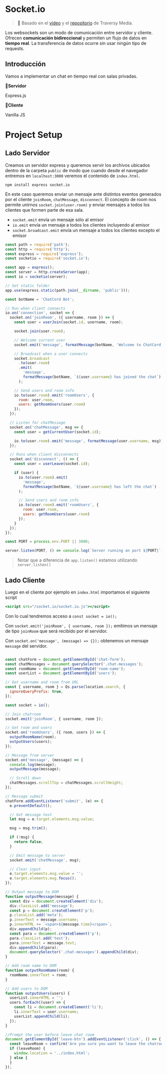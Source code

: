 # Socket.io

> :link: Basado en el [video](https://www.youtube.com/watch?v=jD7FnbI76Hg) y el [repositorio](https://github.com/bradtraversy/chatcord/blob/master/public/js/main.js) de Traversy Media.

Los websockets son un modo de comunicación entre servidor y cliente. Ofrecen **comunicación bidireccional** y permiten un flujo de datos en **tiempo real**. La transferencia de datos ocurre sin usar ningún tipo de requests.



## Introducción

Vamos a implementar un chat en tiempo real con salas privadas.

**:red_circle:Servidor**

Express.js



:red_circle:**Cliente**

 Vanilla JS



# Project Setup



## Lado Servidor

Creamos un servidor express y queremos servir los archivos ubicados dentro de la carpeta `public` de modo que cuando desde el navegador entremos en `localhost:3000` veremos el contenido de `index.html`.

```
npm install express socket.io
```

En este caso queremos enviar un mensaje ante distintos eventos generados por el cliente `joinRoom`, `chatMessage`, `disconnect`. El concepto de room nos permite unirnos `socket.join(user.room)` y enviar mensajes a todos los clientes que formen parte de esa sala.

- `socket.emit` envía un mensaje sólo al emisor
- `io.emit` envía un mensaje a todos los clientes incluyendo al emisor
- `socket.broadcast.emit` envía un mensaje a todos los clientes excepto el emisor

```jsx
const path = require('path');
const http = require('http');
const express = require('express');
const socketio = require('socket.io');

const app = express();
const server = http.createServer(app);
const io = socketio(server);

// Set static folder
app.use(express.static(path.join(__dirname, 'public')));

const botName = 'ChatCord Bot';

// Run when client connects
io.on('connection', socket => {
  socket.on('joinRoom', ({ username, room }) => {
    const user = userJoin(socket.id, username, room);

    socket.join(user.room);

    // Welcome current user
    socket.emit('message', formatMessage(botName, 'Welcome to ChatCord!'));

    // Broadcast when a user connects
    socket.broadcast
      .to(user.room)
      .emit(
        'message',
        formatMessage(botName, `${user.username} has joined the chat`)
      );

    // Send users and room info
    io.to(user.room).emit('roomUsers', {
      room: user.room,
      users: getRoomUsers(user.room)
    });
  });

  // Listen for chatMessage
  socket.on('chatMessage', msg => {
    const user = getCurrentUser(socket.id);

    io.to(user.room).emit('message', formatMessage(user.username, msg));
  });

  // Runs when client disconnects
  socket.on('disconnect', () => {
    const user = userLeave(socket.id);

    if (user) {
      io.to(user.room).emit(
        'message',
        formatMessage(botName, `${user.username} has left the chat`)
      );

      // Send users and room info
      io.to(user.room).emit('roomUsers', {
        room: user.room,
        users: getRoomUsers(user.room)
      });
    }
  });
});

const PORT = process.env.PORT || 3000;

server.listen(PORT, () => console.log(`Server running on port ${PORT}`));
```

> Notar que a diferencia de `app.listen()` estamos utilizando `server.listen()`



## Lado Cliente

Luego en el cliente por ejemplo en `index.html` importamos el siguiente script

```jsx
<script src="/socket.io/socket.io.js"></script>
```

Con lo cual tendremos acceso a `const socket = io();`



Con `socket.emit('joinRoom', { username, room });` emitimos un mensaje de tipo `joinRoom` que será recibido por el servidor.

Con `socket.on('message', (message) => {});` obtenemos un mensaje `message` del servidor.

```jsx

const chatForm = document.getElementById('chat-form');
const chatMessages = document.querySelector('.chat-messages');
const roomName = document.getElementById('room-name');
const userList = document.getElementById('users');

// Get username and room from URL
const { username, room } = Qs.parse(location.search, {
  ignoreQueryPrefix: true,
});

const socket = io();

// Join chatroom
socket.emit('joinRoom', { username, room });

// Get room and users
socket.on('roomUsers', ({ room, users }) => {
  outputRoomName(room);
  outputUsers(users);
});

// Message from server
socket.on('message', (message) => {
  console.log(message);
  outputMessage(message);

  // Scroll down
  chatMessages.scrollTop = chatMessages.scrollHeight;
});

// Message submit
chatForm.addEventListener('submit', (e) => {
  e.preventDefault();

  // Get message text
  let msg = e.target.elements.msg.value;

  msg = msg.trim();

  if (!msg) {
    return false;
  }

  // Emit message to server
  socket.emit('chatMessage', msg);

  // Clear input
  e.target.elements.msg.value = '';
  e.target.elements.msg.focus();
});

// Output message to DOM
function outputMessage(message) {
  const div = document.createElement('div');
  div.classList.add('message');
  const p = document.createElement('p');
  p.classList.add('meta');
  p.innerText = message.username;
  p.innerHTML += `<span>${message.time}</span>`;
  div.appendChild(p);
  const para = document.createElement('p');
  para.classList.add('text');
  para.innerText = message.text;
  div.appendChild(para);
  document.querySelector('.chat-messages').appendChild(div);
}

// Add room name to DOM
function outputRoomName(room) {
  roomName.innerText = room;
}

// Add users to DOM
function outputUsers(users) {
  userList.innerHTML = '';
  users.forEach((user) => {
    const li = document.createElement('li');
    li.innerText = user.username;
    userList.appendChild(li);
  });
}

//Prompt the user before leave chat room
document.getElementById('leave-btn').addEventListener('click', () => {
  const leaveRoom = confirm('Are you sure you want to leave the chatroom?');
  if (leaveRoom) {
    window.location = '../index.html';
  } else {
  }
});
```


